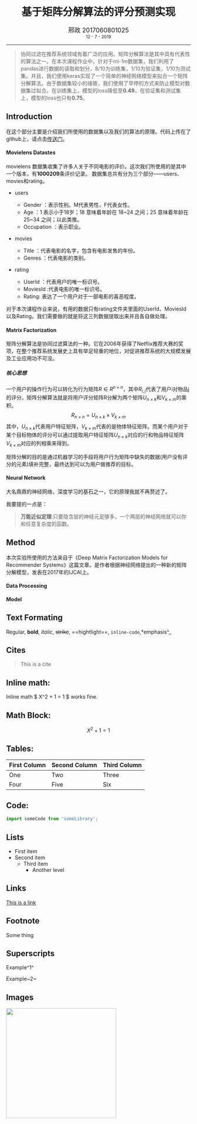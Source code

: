 <h1 style="text-align: center"> 基于矩阵分解算法的评分预测实现 </h1>
<div style="text-align: center"><big>邢政     2017060801025</big></div>
<div style="text-align: center"><small>12 - 7 - 2019</small></div>


___

>协同过滤在推荐系统领域有着广泛的应用。矩阵分解算法是其中具有代表性的算法之一。在本次课程作业中，针对于ml-1m数据集，我们利用了pandas进行数据的读取和划分，8/10为训练集，1/10为验证集，1/10为测试集。并且，我们使用keras实现了一个简单的神经网络模型来拟合一个矩阵分解算法。由于数据集较小的缘故，我们使用了早停的方式来防止模型对数据集过拟合。在训练集上，模型的loss降低至**0.49**，在验证集和测试集上，模型的loss也只有**0.75**。


## Introduction

 在这个部分主要是介绍我们所使用的数据集以及我们的算法的原理。代码上传在了github上，请点击[传送门](https://github.com/xz1220/HomeworkForInformationRetrieval)。

#### Movielens Datastes

movielens 数据集收集了许多人关于不同电影的评价。这次我们所使用的是其中一个版本，有**1000209**条评价记录。
数据集总共有分为三个部分——users、movies和rating。

- users
  - Gender ：表示性别。M代表男性，F代表女性。
  - Age ：1 表示小于18岁；18 意味着年龄在 18~24 之间；25 意味着年龄在 25~34 之间；以此类推。
  - Occupation ：表示职业。

- movies
  - Title ：代表电影的名字，包含有电影发售的年份。
  - Genres ：代表电影的类别。

- rating
  - UserId ：代表用户的唯一标识号。
  - MoviesId :代表电影的唯一标识号。
  - Rating: 表达了一个用户对于一部电影的喜恶程度。

对于本次课程作业来说，有用的数据只有rating文件夹里面的UserId、MoviesId以及Rating。我们需要做的就是将这三列数据提取出来并且各自做处理。

#### Matrix Factorization
矩阵分解算法是协同过滤算法的一种。它在2006年获得了Netflix推荐大赛的奖项，在整个推荐系统发展史上具有举足轻重的地位，对促进推荐系统的大规模发展及工业应用功不可没。
##### 核心思想
一个用户的操作行为可以转化为行为矩阵$R \in R^{n \times n}$，其中$R_{i,j}$代表了用户i对物品j的评分。矩阵分解算法就是将用户评分矩阵R分解为两个矩阵$U_{n \times k}$和$V_{k \times m}$的乘积。
$$
R_{n \times n} = U_{n \times k} \times V_{k \times m}
$$
其中，$U_{n \times k}$代表用户特征矩阵，$V_{k \times m}$代表的是物体特征矩阵。而某个用户对于某个目标物体的评分可以通过提取用户特征矩阵$U_{n \times k}$对应的行和物品特征矩阵$V_{k \times m}$对应的列相乘来得到。

矩阵分解的目的是通过机器学习的手段将用户行为矩阵中缺失的数据(用户没有评分的元素)填补完整，最终达到可以为用户做推荐的目标。

#### Neural Network
大名鼎鼎的神经网络，深度学习的基石之一，它的原理我就不再赘述了。

我要提的一点是：
>**万能近似定理**:只要隐含层的神经元足够多，一个两层的神经网络就可以你和任意复杂度的函数。


## Method
本次实验所使用的方法来自于《Deep Matrix Factorization Models for Recommender Systems》这篇文章。是作者根据神经网络提出的一种新的矩阵分解模型，发表在2017年的IJCAI上。


#### Data Processing

#### Model








## Text Formating

Regular, **bold**, *italic*, ~~strike~~, ==hightlight==, `inline-code`,*emphasis^,<!--comment-->,

## Cites

> This is a cite

## Inline math:

Inline math $ X^2 + 1 = 1 $ works fine.

## Math Block:

$$
X^2 + 1 = 1
$$

## Tables:

| First Column | Second Column | Third Column |
| ------------ | ------------- | ------------ |
| One          | Two           | Three        |
| Four         | Five          | Six          |

## Code:

```js
import someCode from 'someLibrary';
```



## Lists

- First item
- Second item
  - Third item
    - Another level

## Links

[This is a link](www.google.com)

## Footnote

Some thing 

## Superscripts

Example^1^

Example~2~

## Images

<img height="300px" src="https://image.freepik.com/vector-gratis/garabatos-ciencia_23-2147501583.jpg"/>

## 






